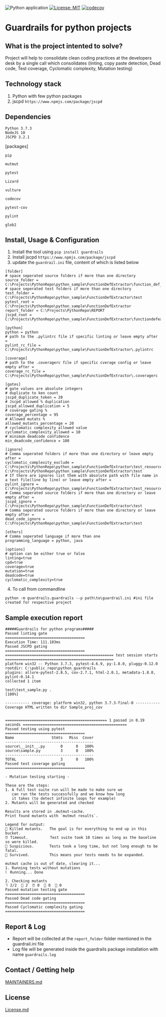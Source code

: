 ![Python application](https://github.com/philips-software/python_guardrails/workflows/Python%20application/badge.svg)
[![License: MIT](https://img.shields.io/badge/License-MIT-yellow.svg)](https://opensource.org/licenses/MIT)
[![codecov](https://codecov.io/gh/philips-software/python_guardrails/branch/master/graph/badge.svg)](https://codecov.io/gh/philips-software/python_guardrails)

Guardrails for python projects
=============================

What is the project intented to solve?
-------------------------------------
Project will help to consolidate clean coding practices at the developers desk by a single call which consolidates
 (linting, copy paste
 detection, Dead code, Test coverage, Cyclomatic complexity, Mutation testing)

Technology stack
---------------
1. Python with few python packages
2. jscpd `https://www.npmjs.com/package/jscpd`

Dependencies
------------
```
Python 3.7.3
NodeJS 10
JSCPD 3.2.1
```

[packages]

```
pip

mutmut

pytest

Lizard

vulture

codecov

pytest-cov

pylint

glob2
```


Install, Usage & Configuration
--------------------
1. Install the tool using `pip install guardrails`
2. Install jscpd `https://www.npmjs.com/package/jscpd`
3. update the `guardrail.ini` file, content of which is listed below
``` 
[folder]
# space seperated source folders if more than one directory
source_folder = C:\Projects\PythonRepo\python_sample\FunctionDefExtractor\function_def_extractor 
# space seperated test folders if more than one directory
test_folder = C:\Projects\PythonRepo\python_sample\FunctionDefExtractor\test
pytest_root = C:\Projects\PythonRepo\python_sample\FunctionDefExtractor
report_folder = C:\Projects\PythonRepo\REPORT
jscpd_root = C:\Projects\PythonRepo\python_sample\FunctionDefExtractor\functiondefextractor

[python]
python = python
# path to the .pylintrc file if specific linting or leave empty after =
pylint_rc_file = C:\Projects\PythonRepo\python_sample\FunctionDefExtractor\.pylintrc

[coverage]
# path to the .coveragerc file if specific cverage config or leave empty after =
coverage_rc_file = C:\Projects\PythonRepo\python_sample\FunctionDefExtractor\.coveragerc

[gates]
# gate values are absolute integers
# duplicate to ken count
jscpd_duplicate_token = 20
# Jscpd allowed % duplication
jscpd_allowed_duplication = 5
# coverage gating %
coverage_percentage = 95
# Allowed mutats %
allowed_mutants_percentage = 20
# cyclomatic complexity allowed value
cyclomatic_complexity_allowed = 10
# minimum deadcode confidence
min_deadcode_confidence = 100

[ignore]
# Comma seperated folders if more than one directory or leave empty after =
cyclomatic_complexity_exclude =  C:\Projects\PythonRepo\python_sample\FunctionDefExtractor\test_resource, C:\Projects\PythonRepo\python_sample\FunctionDefExtractor\test
# If there are ignores list them with absolute path with file name in a text file(line by line) or leave empty after =
pylint_ignore = C:\Projects\PythonRepo\python_sample\FunctionDefExtractor\test_resource\pylint_ignore.txt
# Comma seperated source folders if more than one directory or leave empty after =
jscpd_ignore = C:\Projects\PythonRepo\python_sample\FunctionDefExtractor\test
# Comma seperated source folders if more than one directory or leave empty after =
dead_code_ignore = C:\Projects\PythonRepo\python_sample\FunctionDefExtractor\test

[others]
# Comma seperated language if more than one
programming_language = python, java

[options]
# option can be either true or false
linting=true
cpd=true
coverage=true
mutation=true
deadcode=true
cyclomatic_complexity=true
```
4. To call from commandline
```
python -m guardrails.guardrails --p path\to\guardrail.ini #ini file created for respective project
```
Sample execution report
----------------------
```
#####Guardrails for python programs#####
Passed linting gate
====================================
Execution Time: 111.103ms
Passed JSCPD gating
====================================
================================================= test session starts =================================================
platform win32 -- Python 3.7.3, pytest-4.6.9, py-1.8.0, pluggy-0.12.0
rootdir: C:\public_repo\python_guardrails
plugins: allure-pytest-2.8.5, cov-2.7.1, html-2.0.1, metadata-1.8.0, pylint-0.14.1
collected 1 item

test\test_sample.py .                                                                                            [100%]

----------- coverage: platform win32, python 3.7.3-final-0 -----------
Coverage HTML written to dir Sample_proj_cov


============================================== 1 passed in 0.19 seconds ===============================================
Passed testing using pytest
====================================
Name                 Stmts   Miss  Cover
----------------------------------------
source\__init__.py       0      0   100%
source\sample.py         3      0   100%
----------------------------------------
TOTAL                    3      0   100%
Passed test coverage gating
====================================

- Mutation testing starting -

These are the steps:
1. A full test suite run will be made to make sure we
   can run the tests successfully and we know how long
   it takes (to detect infinite loops for example)
2. Mutants will be generated and checked

Results are stored in .mutmut-cache.
Print found mutants with `mutmut results`.

Legend for output:
🎉 Killed mutants.   The goal is for everything to end up in this bucket.
⏰ Timeout.          Test suite took 10 times as long as the baseline so were killed.
🤔 Suspicious.       Tests took a long time, but not long enough to be fatal.
🙁 Survived.         This means your tests needs to be expanded.

mutmut cache is out of date, clearing it...
1. Running tests without mutations
⠇ Running... Done

2. Checking mutants
⠹ 2/2  🎉 2  ⏰ 0  🤔 0  🙁 0
Passed mutation testing gate
====================================
Passed Dead code gating
====================================
Passed Cyclomatic complexity gating
====================================
```
Report & Log
-----------
- Report will be collected at the `report_folder` folder mentioned in the guardrail.ini file
- Log file will be generated inside the guardrails package installation with name `guardrails.log`

Contact / Getting help
----------------------
[MAINTAINERS.md](MAINTAINERS.md)

License
--------
[License.md](License.md)